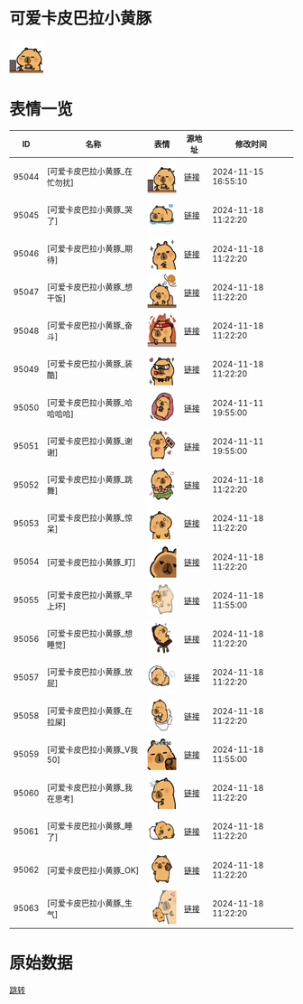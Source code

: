 # 可爱卡皮巴拉小黄豚

<img src="./cover.png" height="60" alt="cover" />

# 表情一览

|ID|名称|表情|源地址|修改时间|
|----|----|----|----|----|
|95044|[可爱卡皮巴拉小黄豚_在忙勿扰]|<img src="./pic/095044_%5B可爱卡皮巴拉小黄豚_在忙勿扰%5D.png" height="60" alt="在忙勿扰"/>|[链接](https://i0.hdslb.com/bfs/garb/ddbe0ca9d4e92254c066806341825c8a11a89086.png)|2024-11-15 16:55:10|
|95045|[可爱卡皮巴拉小黄豚_哭了]|<img src="./pic/095045_%5B可爱卡皮巴拉小黄豚_哭了%5D.png" height="60" alt="哭了"/>|[链接](https://i0.hdslb.com/bfs/garb/d0104ef63851f3d2c4f1a46629658ecf6aedc522.png)|2024-11-18 11:22:20|
|95046|[可爱卡皮巴拉小黄豚_期待]|<img src="./pic/095046_%5B可爱卡皮巴拉小黄豚_期待%5D.png" height="60" alt="期待"/>|[链接](https://i0.hdslb.com/bfs/garb/c55b84555dd59bc9cf0e41cadab7bd39df964132.png)|2024-11-18 11:22:20|
|95047|[可爱卡皮巴拉小黄豚_想干饭]|<img src="./pic/095047_%5B可爱卡皮巴拉小黄豚_想干饭%5D.png" height="60" alt="想干饭"/>|[链接](https://i0.hdslb.com/bfs/garb/b738bd684baab9be9e7c19a24dfd574e8148c354.png)|2024-11-18 11:22:20|
|95048|[可爱卡皮巴拉小黄豚_奋斗]|<img src="./pic/095048_%5B可爱卡皮巴拉小黄豚_奋斗%5D.png" height="60" alt="奋斗"/>|[链接](https://i0.hdslb.com/bfs/garb/5d4ac5dd6801f3b653c1a8fa633f2c03293dd170.png)|2024-11-18 11:22:20|
|95049|[可爱卡皮巴拉小黄豚_装酷]|<img src="./pic/095049_%5B可爱卡皮巴拉小黄豚_装酷%5D.png" height="60" alt="装酷"/>|[链接](https://i0.hdslb.com/bfs/garb/362493514434b1c8544427210b378b71ffe02c04.png)|2024-11-18 11:22:20|
|95050|[可爱卡皮巴拉小黄豚_哈哈哈哈]|<img src="./pic/095050_%5B可爱卡皮巴拉小黄豚_哈哈哈哈%5D.png" height="60" alt="哈哈哈哈"/>|[链接](https://i0.hdslb.com/bfs/garb/7a5f11c195a4a7e27f381f720249f7614e9886d7.png)|2024-11-11 19:55:00|
|95051|[可爱卡皮巴拉小黄豚_谢谢]|<img src="./pic/095051_%5B可爱卡皮巴拉小黄豚_谢谢%5D.png" height="60" alt="谢谢"/>|[链接](https://i0.hdslb.com/bfs/garb/b19d73858cbdf120e233f6f590b420d8d8f67d71.png)|2024-11-11 19:55:00|
|95052|[可爱卡皮巴拉小黄豚_跳舞]|<img src="./pic/095052_%5B可爱卡皮巴拉小黄豚_跳舞%5D.png" height="60" alt="跳舞"/>|[链接](https://i0.hdslb.com/bfs/garb/1163a05154283c05d285b12d699136cd6b97704b.png)|2024-11-18 11:22:20|
|95053|[可爱卡皮巴拉小黄豚_惊呆]|<img src="./pic/095053_%5B可爱卡皮巴拉小黄豚_惊呆%5D.png" height="60" alt="惊呆"/>|[链接](https://i0.hdslb.com/bfs/garb/ffbcca9b7a09f99d45e19a9650dd1553769b324a.png)|2024-11-18 11:22:20|
|95054|[可爱卡皮巴拉小黄豚_盯]|<img src="./pic/095054_%5B可爱卡皮巴拉小黄豚_盯%5D.png" height="60" alt="盯"/>|[链接](https://i0.hdslb.com/bfs/garb/b55fe58ab7741e9cd51ab114cb1404af74ddb45c.png)|2024-11-18 11:22:20|
|95055|[可爱卡皮巴拉小黄豚_早上坏]|<img src="./pic/095055_%5B可爱卡皮巴拉小黄豚_早上坏%5D.png" height="60" alt="早上坏"/>|[链接](https://i0.hdslb.com/bfs/garb/603b78afd4029edbe470394af0e654bd31c3218a.png)|2024-11-18 11:55:00|
|95056|[可爱卡皮巴拉小黄豚_想睡觉]|<img src="./pic/095056_%5B可爱卡皮巴拉小黄豚_想睡觉%5D.png" height="60" alt="想睡觉"/>|[链接](https://i0.hdslb.com/bfs/garb/2a3b36eb2efea1da409585590cd411e07fb16f42.png)|2024-11-18 11:22:20|
|95057|[可爱卡皮巴拉小黄豚_放屁]|<img src="./pic/095057_%5B可爱卡皮巴拉小黄豚_放屁%5D.png" height="60" alt="放屁"/>|[链接](https://i0.hdslb.com/bfs/garb/3f13e72163644efdb8a343adffe564d654bcc1e2.png)|2024-11-18 11:22:20|
|95058|[可爱卡皮巴拉小黄豚_在拉屎]|<img src="./pic/095058_%5B可爱卡皮巴拉小黄豚_在拉屎%5D.png" height="60" alt="在拉屎"/>|[链接](https://i0.hdslb.com/bfs/garb/4303bfe375404c55b0c0c7f025ff06fe5d22c045.png)|2024-11-18 11:22:20|
|95059|[可爱卡皮巴拉小黄豚_V我50]|<img src="./pic/095059_%5B可爱卡皮巴拉小黄豚_V我50%5D.png" height="60" alt="V我50"/>|[链接](https://i0.hdslb.com/bfs/garb/37b84bc0264dd5e2af5aee8d3c35eb1631b2d893.png)|2024-11-18 11:55:00|
|95060|[可爱卡皮巴拉小黄豚_我在思考]|<img src="./pic/095060_%5B可爱卡皮巴拉小黄豚_我在思考%5D.png" height="60" alt="我在思考"/>|[链接](https://i0.hdslb.com/bfs/garb/92bed6c3e20cac1e756e300ca8dd67f67e1618fe.png)|2024-11-18 11:22:20|
|95061|[可爱卡皮巴拉小黄豚_睡了]|<img src="./pic/095061_%5B可爱卡皮巴拉小黄豚_睡了%5D.png" height="60" alt="睡了"/>|[链接](https://i0.hdslb.com/bfs/garb/d47e0c0a3acff335f5aaadf889ba98f33cef6f9a.png)|2024-11-18 11:22:20|
|95062|[可爱卡皮巴拉小黄豚_OK]|<img src="./pic/095062_%5B可爱卡皮巴拉小黄豚_OK%5D.png" height="60" alt="OK"/>|[链接](https://i0.hdslb.com/bfs/garb/86280c024cb266e5434ab4919ba59fa3cac99eca.png)|2024-11-18 11:22:20|
|95063|[可爱卡皮巴拉小黄豚_生气]|<img src="./pic/095063_%5B可爱卡皮巴拉小黄豚_生气%5D.png" height="60" alt="生气"/>|[链接](https://i0.hdslb.com/bfs/garb/aff35892299e0fd5234b72558510accf85438bfb.png)|2024-11-18 11:22:20|

# 原始数据

[跳转](./raw.json)

